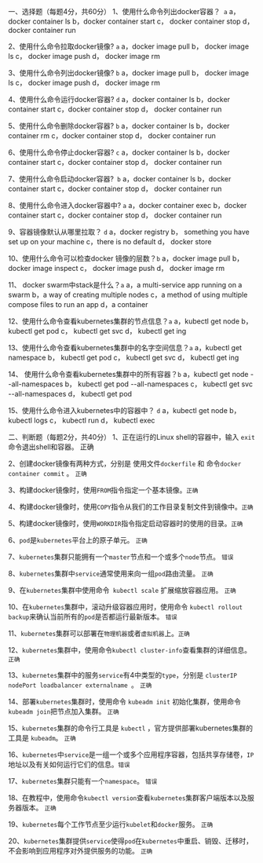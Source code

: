 
一、选择题（每题4分，共60分）
1、使用什么命令列出docker容器？``` a```
a，docker container ls
b，docker container start
c， docker container stop
d， docker container run

2、使用什么命令拉取docker镜像? ```a```
a，docker image pull
b， docker image ls
c， docker image push
d， docker image rm

3、使用什么命令列出docker镜像? ```b```
a，docker image pull
b， docker image ls
c， docker image push
d， docker image rm

4、使用什么命令运行docker容器? ```d```
a，docker container ls
b，docker container start
c，docker container stop
d， docker container run

5、使用什么命令删除docker容器? ```b```
a，docker container ls
b，docker container rm
c，docker container stop
d， docker container run

6、使用什么命令停止docker容器? ```c```
a，docker container ls
b，docker container start
c，docker container stop
d， docker container run

7、使用什么命令启动docker容器?``` b```
a，docker container ls
b，docker container start
c，docker container stop
d， docker container run

8、使用什么命令进入docker容器中? ```a```
a，docker container exec
b，docker container start
c，docker container stop
d， docker container run

9、容器镜像默认从哪里拉取？ ```d```
a，docker registry
b， something you have set up on your machine
c，there is no default
d， docker store

10、使用什么命令可以检查docker 镜像的层数？```b```
a，docker image pull
b， docker image inspect
c， docker image push
d， docker image rm

11、 docker swarm中stack是什么？```a```
a，a multi-service app running on a swarm
b，a way of creating multiple nodes
c，a method of using multiple compose files to run an app
d，a container

12、使用什么命令查看kubernetes集群的节点信息？```a```
a，kubectl get node
b， kubectl get pod
c， kubectl get svc
d， kubectl get ing

13、使用什么命令查看kubernetes集群中的名字空间信息？```a```
a，kubectl get namespace
b， kubectl get pod
c， kubectl get svc
d， kubectl get ing

14、 使用什么命令查看kubernetes集群中的所有容器？```b```
a，kubectl get node --all-namespaces
b， kubectl get pod --all-namespaces
c， kubectl get svc --all-namespaces
d， kubectl get pod

15、使用什么命令进入kubernetes中的容器中？ ```d```
a，kubectl get node
b， kubectl logs
c， kubectl run
d， kubectl exec

二、判断题（每题2分，共40分）
1、正在运行的Linux shell的容器中，输入 ```exit```命令退出shell和容器。 正确

2、创建docker镜像有两种方式，分别是 使用文件```dockerfile``` 和 命令```docker container commit``` 。 ```正确```

3、构建docker镜像时，使用```FROM```指令指定一个基本镜像。```正确```

4、构建docker镜像时，使用```COPY```指令从我们的工作目录复制文件到镜像中。```正确```

5、构建docker镜像时，使用```WORKDIR```指令指定启动容器时的使用的目录。```正确```

6、```pod```是```kubernetes```平台上的原子单元。    ```正确```

7、```kubernetes```集群只能拥有一个```master```节点和一个或多个```node```节点。 ```错误```

8、```kubernetes```集群中```service```通常使用来向一组```pod```路由流量。 ```正确```

9、在```kubernetes```集群中使用命令``` kubectl scale``` 扩展缩放容器应用。 ```正确```

10、在```kubernetes```集群中，滚动升级容器应用时，使用命令 ```kubectl rollout backup```来确认当前所有的```pod```是否都运行最新版本。 ```错误```

11、```kubernetes```集群可以部署在```物理机器```或者```虚拟机器```上。```正确```

12、```kubernetes```集群中，使用命令```kubectl cluster-info```查看集群的详细信息。 ```正确```

13、```kubernetes```集群中的服务```service```有4中类型的```type```，分别是 ```clusterIP nodePort loadbalancer externalname ```。 ```正确```

14、部署```kubernetes```集群时，使用命令 ```kubeadm init``` 初始化集群，使用命令``` kubeadm join ```把节点加入集群。 ```正确```

15、```kubernetes```集群的命令行工具是 ```kubectl``` ，官方提供部署kubernetes集群的工具是 ```kubeadm```。 ```正确```

16、```kubernetes```中```service```是一组一个或多个应用程序容器，包括共享存储卷，```IP```地址以及有关如何运行它们的信息。```错误```

17、```kubernetes```集群只能有一个```namespace```。 ```错误```

18、在教程中，使用命令```kubectl version```查看```kubernetes```集群客户端版本以及服务器版本。 ```正确```

19、```kubernetes```每个工作节点至少运行```kubelet```和```docker```服务。 ```正确```

20、```kubernetes```集群提供```service```使得```pod```在```kubernetes```中重启、销毁、迁移时，不会影响到应用程序对外提供服务的功能。 ```正确```
